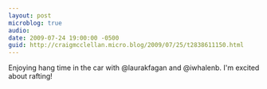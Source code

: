```yaml
---
layout: post
microblog: true
audio: 
date: 2009-07-24 19:00:00 -0500
guid: http://craigmcclellan.micro.blog/2009/07/25/t2838611150.html
---
```

Enjoying hang time in the car with @laurakfagan and @iwhalenb. I'm excited about rafting!
